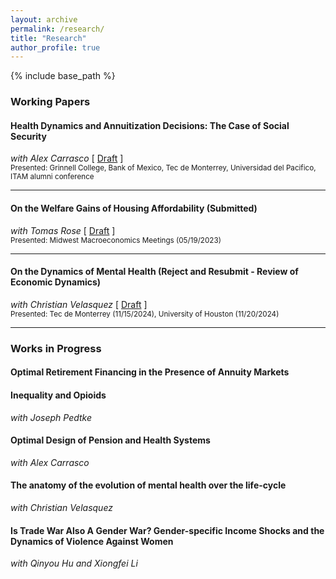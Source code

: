 ```yaml
---
layout: archive
permalink: /research/
title: "Research"
author_profile: true
---
```


{% include base_path %}

### Working Papers

#### Health Dynamics and Annuitization Decisions: The Case of Social Security
<span class="coauthor">*with Alex Carrasco*</span> [ [Draft](/files/JMP-august2025.pdf) ]  
<small>Presented: Grinnell College, Bank of Mexico, Tec de Monterrey, Universidad del Pacifico, ITAM alumni conference</small>

---

#### On the Welfare Gains of Housing Affordability (Submitted)
<span class="coauthor">*with Tomas Rose*</span> [ [Draft](/files/Draft082625.pdf) ]  
<small>Presented: Midwest Macroeconomics Meetings (05/19/2023)</small>

---

#### On the Dynamics of Mental Health (Reject and Resubmit - Review of Economic Dynamics)
<span class="coauthor">*with Christian Velasquez*</span> [ [Draft](/files/3-DraftMay2025.pdf) ]  
<small>Presented: Tec de Monterrey (11/15/2024), University of Houston (11/20/2024)</small>

---

### Works in Progress

#### Optimal Retirement Financing in the Presence of Annuity Markets

#### Inequality and Opioids
<span class="coauthor">*with Joseph Pedtke*</span>

#### Optimal Design of Pension and Health Systems
<span class="coauthor">*with Alex Carrasco*</span>

#### The anatomy of the evolution of mental health over the life-cycle
<span class="coauthor">*with Christian Velasquez*</span>

#### Is Trade War Also A Gender War? Gender-specific Income Shocks and the Dynamics of Violence Against Women
<span class="coauthor">*with Qinyou Hu and Xiongfei Li*</span>